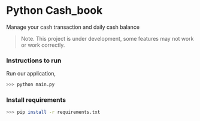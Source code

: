 # Python Cash_book
Manage your cash transaction and daily cash balance 

> Note. This project is under development, some features may not work or work correctly. 

### Instructions to run

Run our application,

```sh
>>> python main.py
```

### Install requirements

```sh
>>> pip install -r requirements.txt
```
